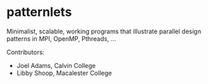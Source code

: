 # patternlets
Minimalist, scalable, working programs that illustrate parallel design patterns in MPI, OpenMP, Pthreads, ... 

Contributors:
- Joel Adams, Calvin College
- Libby Shoop, Macalester College
